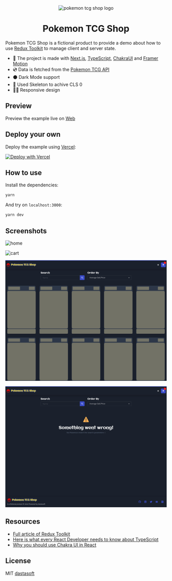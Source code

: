 <div style="text-align: center;">
    <img src="https://redux-pokemon-tcg-shop.dastasoft.com/assets/logo.jpg" alt="pokemon tcg shop logo" height="60px">
    <h1>Pokemon TCG Shop</h1>
</div>

Pokemon TCG Shop is a fictional product to provide a demo about how to use [Redux Toolkit](https://redux-toolkit.js.org/) to manage client and server state.

- 🚀 The project is made with [Next.js](https://nextjs.org/), [TypeScript](https://www.typescriptlang.org/), [ChakraUI](https://chakra-ui.com/) and [Framer Motion](https://www.framer.com/motion/)
- 💿 Data is fetched from the [Pokemon TCG API](https://docs.pokemontcg.io/)
- ⚫️ Dark Mode support
- 🦴 Used Skeleton to achive CLS 0
- 👩‍🎨 Responsive design

## Preview

Preview the example live on [Web](https://redux-pokemon-tcg-shop.dastasoft.com/)

## Deploy your own

Deploy the example using [Vercel](https://vercel.com?utm_source=github&utm_medium=readme&utm_campaign=next-example):

[![Deploy with Vercel](https://vercel.com/button)](https://vercel.com/new/git/external?repository-url=https://github.com/dastasoft/redux-pokemon-tcg-shop)

## How to use

Install the dependencies:

```bash
yarn
```

And try on `localhost:3000`:

```bash
yarn dev
```

## Screenshots

![home](/public/assets/screenshots/home.png)

![cart](/public/assets/screenshots/cart.png)

![skeleton](/public/assets/screenshots/skeleton.png)

![error](/public/assets/screenshots/error.png)

## Resources

- [Full article of Redux Toolkit]()
- [Here is what every React Developer needs to know about TypeScript](https://blog.dastasoft.com/posts/heres-what-every-react-developer-needs-to-know-about-typescript)
- [Why you should use Chakra UI in React](https://blog.dastasoft.com/posts/why-you-should-use-chakra-ui-in-react)

## License

MIT [dastasoft](https://dastasoft.com)
